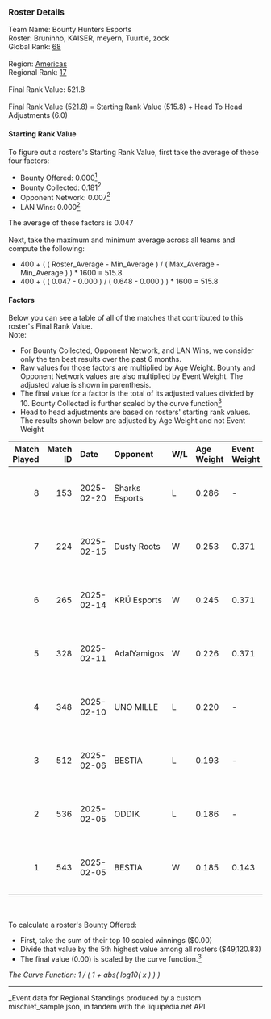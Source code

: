 ### Roster Details<br />
Team Name: Bounty Hunters Esports<br />
Roster: Bruninho, KAISER, meyern, Tuurtle, zock<br />
Global Rank: [68](../../standings_global_2025_07_07.md)<br />
<br />
Region: [Americas]( ../../standings_americas_2025_07_07.md)<br />
Regional Rank: [17]( ../../standings_americas_2025_07_07.md)<br />
<br />
Final Rank Value:  521.8<br />
<br />
Final Rank Value (521.8) = Starting Rank Value (515.8) + Head To Head Adjustments (6.0)<br />

#### Starting Rank Value<br />
To figure out a rosters's Starting Rank Value, first take the average of these four factors:<br />
- Bounty Offered: 0.000[<sup>1</sup>](#table2)
- Bounty Collected: 0.181[<sup>2</sup>](#table1)
- Opponent Network: 0.007[<sup>2</sup>](#table1)
- LAN Wins: 0.000[<sup>2</sup>](#table1)

The average of these factors is 0.047<br />
<br />
Next, take the maximum and minimum average across all teams and compute the following:<br />
- 400 + ( ( Roster_Average - Min_Average ) / ( Max_Average - Min_Average ) ) * 1600 = 515.8
- 400 + ( ( 0.047 - 0.000 ) / ( 0.648 - 0.000 ) ) * 1600 = 515.8


#### Factors<br />
Below you can see a table of all of the matches that contributed to this roster's Final Rank Value.<br />
Note:<br />

- For Bounty Collected, Opponent Network, and LAN Wins, we consider only the ten best results over the past 6 months.
- Raw values for those factors are multiplied by Age Weight. Bounty and Opponent Network values are also multiplied by Event Weight. The adjusted value is shown in parenthesis.
- The final value for a factor is the total of its adjusted values divided by 10. Bounty Collected is further scaled by the curve function[<sup>3</sup>](#curveFunction)
- Head to head adjustments are based on rosters' starting rank values. The results shown below are adjusted by Age Weight and not Event Weight
<span id="table1"></span><br />


| Match Played | Match ID | Date       | Opponent       | W/L | Age Weight | Event Weight | Bounty Collected | Opponent Network | LAN Wins  | H2H Adj. | Roster                                  |
| -: | -: | :- | :- | :- | :- | :- | :- | :- | :- | -: | :- |
|            8 |      153 | 2025-02-20 | Sharks Esports | L   | 0.286      | -            | -                | -                | -         |    -1.69 | Bruninho, KAISER, meyern, Tuurtle, zock |
|            7 |      224 | 2025-02-15 | Dusty Roots    | W   | 0.253      | 0.371        | 0.001 (0.000)    | 0.255 (0.024)    | 0 (0.000) |     5.60 | Bruninho, KAISER, meyern, Tuurtle, zock |
|            6 |      265 | 2025-02-14 | KRÜ Esports    | W   | 0.245      | 0.371        | 0.000 (0.000)    | 0.162 (0.015)    | 0 (0.000) |     2.62 | Bruninho, KAISER, meyern, Tuurtle, zock |
|            5 |      328 | 2025-02-11 | AdalYamigos    | W   | 0.226      | 0.371        | 0.000 (0.000)    | 0.242 (0.020)    | 0 (0.000) |     2.49 | Bruninho, KAISER, meyern, Tuurtle, zock |
|            4 |      348 | 2025-02-10 | UNO MILLE      | L   | 0.220      | -            | -                | -                | -         |    -4.53 | Bruninho, KAISER, meyern, Tuurtle, zock |
|            3 |      512 | 2025-02-06 | BESTIA         | L   | 0.193      | -            | -                | -                | -         |    -1.49 | Bruninho, KAISER, meyern, Tuurtle, zock |
|            2 |      536 | 2025-02-05 | ODDIK          | L   | 0.186      | -            | -                | -                | -         |    -1.37 | Bruninho, KAISER, meyern, Tuurtle, zock |
|            1 |      543 | 2025-02-05 | BESTIA         | W   | 0.185      | 0.143        | 0.007 (0.000)    | 0.333 (0.009)    | 0 (0.000) |     4.41 | Bruninho, KAISER, meyern, Tuurtle, zock |

<br />
<span id="table2"></span><br />
To calculate a roster's Bounty Offered:<br />

- First, take the sum of their top 10 scaled winnings ($0.00)
- Divide that value by the 5th highest value among all rosters ($49,120.83)
- The final value (0.00) is scaled by the curve function.[<sup>3</sup>](#curveFunction)

<span id="curveFunction"></span>_The Curve Function: 1 / ( 1 + abs( log10( x ) ) )_<br />

---
_Event data for Regional Standings produced by a custom mischief_sample.json, in tandem with the liquipedia.net API<br />

